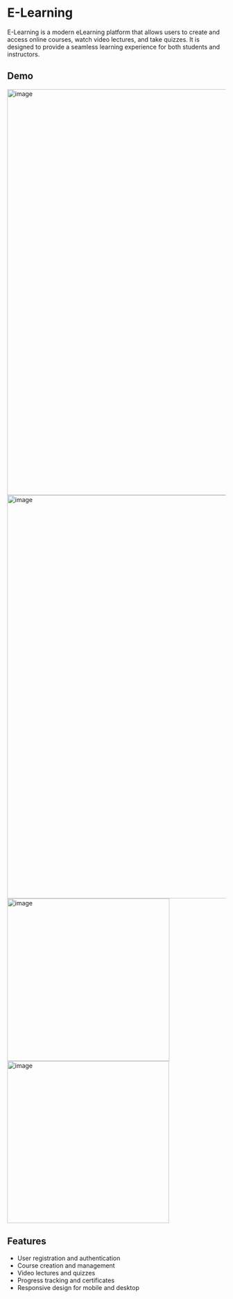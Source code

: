 # E-Learning 

E-Learning is a modern eLearning platform that allows users to create and access online courses, watch video lectures, and take quizzes. It is designed to provide a seamless learning experience for both students and instructors.

## Demo

<img width="934" alt="image" src="https://github.com/Kajal1907/ELearning/assets/100417636/5cd2301f-1feb-456a-aee1-d1f077596add">
<img width="928" alt="image" src="https://github.com/Kajal1907/ELearning/assets/100417636/196c05ec-ba71-48bf-9275-9d4e4736eb9f">
<img width="374" alt="image" src="https://github.com/Kajal1907/ELearning/assets/100417636/738d1475-b55c-4ba5-96df-73da87e9ea87">
<img width="373" alt="image" src="https://github.com/Kajal1907/ELearning/assets/100417636/2c2cff28-20b8-4315-a660-640630bfecd9">


## Features

- User registration and authentication
- Course creation and management
- Video lectures and quizzes
- Progress tracking and certificates
- Responsive design for mobile and desktop
